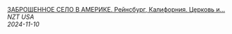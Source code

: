 <!--2024-11-10 18:21:08-->
<div class="yb">
  <a class="nodecor" href="/index.html?rabota/zabroshennoe_selo_v_amerike_rejnsburg_kaliforniya_cerkov_iz_ubit_billa">
    <img class="preview" data-videoid="gdL8_Rt_qGs" src="https://i4.ytimg.com/vi/gdL8_Rt_qGs/hqdefault.jpg" align="middle" alt="">
  </a>
  <div class="inlbl text">
    <a class="nodecor" href="/index.html?rabota/zabroshennoe_selo_v_amerike_rejnsburg_kaliforniya_cerkov_iz_ubit_billa">ЗАБРОШЕННОЕ СЕЛО В АМЕРИКЕ. Рейнсбург, Калифорния. Церковь и...</a><br>
    <i class="smaller2">NZT USA</i><br>
    <i class="smaller3">2024-11-10</i>
  </div>
</div>
